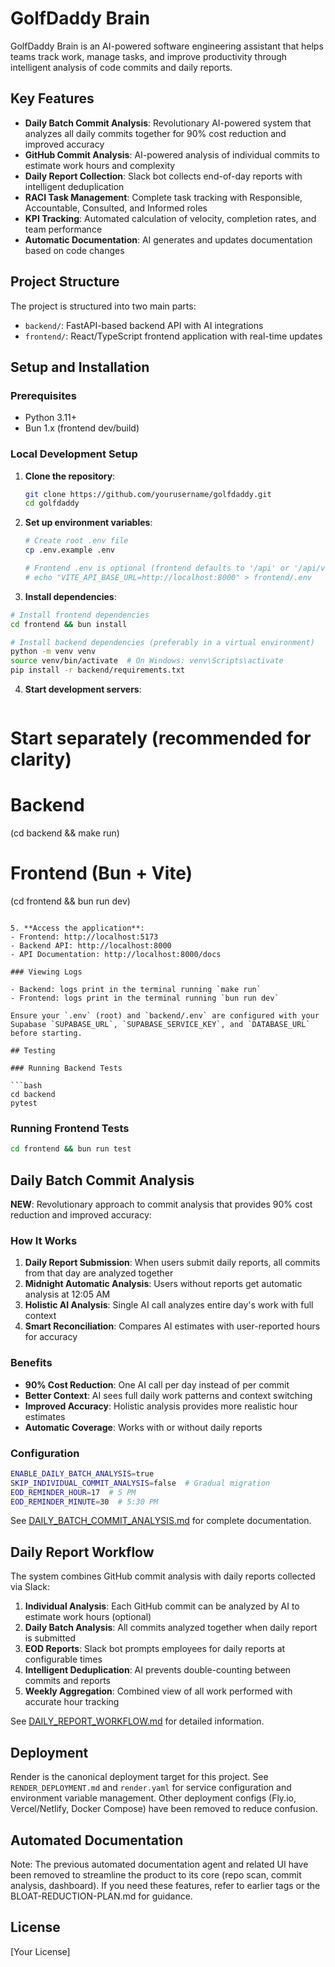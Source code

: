 # GolfDaddy Brain

GolfDaddy Brain is an AI-powered software engineering assistant that helps teams track work, manage tasks, and improve productivity through intelligent analysis of code commits and daily reports.

## Key Features

- **Daily Batch Commit Analysis**: Revolutionary AI-powered system that analyzes all daily commits together for 90% cost reduction and improved accuracy
- **GitHub Commit Analysis**: AI-powered analysis of individual commits to estimate work hours and complexity
- **Daily Report Collection**: Slack bot collects end-of-day reports with intelligent deduplication
- **RACI Task Management**: Complete task tracking with Responsible, Accountable, Consulted, and Informed roles
- **KPI Tracking**: Automated calculation of velocity, completion rates, and team performance
- **Automatic Documentation**: AI generates and updates documentation based on code changes
 

## Project Structure

The project is structured into two main parts:

- `backend/`: FastAPI-based backend API with AI integrations
- `frontend/`: React/TypeScript frontend application with real-time updates

## Setup and Installation

### Prerequisites

- Python 3.11+
- Bun 1.x (frontend dev/build)

### Local Development Setup

1. **Clone the repository**:
   ```bash
   git clone https://github.com/yourusername/golfdaddy.git
   cd golfdaddy
   ```

2. **Set up environment variables**:
   ```bash
   # Create root .env file
   cp .env.example .env
   
   # Frontend .env is optional (frontend defaults to '/api' or '/api/v1')
   # echo "VITE_API_BASE_URL=http://localhost:8000" > frontend/.env
   ```

3. **Install dependencies**:
  ```bash
  # Install frontend dependencies
  cd frontend && bun install
  
  # Install backend dependencies (preferably in a virtual environment)
  python -m venv venv
  source venv/bin/activate  # On Windows: venv\Scripts\activate
  pip install -r backend/requirements.txt
  ```

4. **Start development servers**:
   ```bash
  # Start separately (recommended for clarity)
  # Backend
  (cd backend && make run)

  # Frontend (Bun + Vite)
  (cd frontend && bun run dev)
   ```

5. **Access the application**:
   - Frontend: http://localhost:5173
   - Backend API: http://localhost:8000
   - API Documentation: http://localhost:8000/docs

### Viewing Logs

- Backend: logs print in the terminal running `make run`
- Frontend: logs print in the terminal running `bun run dev`

Ensure your `.env` (root) and `backend/.env` are configured with your Supabase `SUPABASE_URL`, `SUPABASE_SERVICE_KEY`, and `DATABASE_URL` before starting.

## Testing

### Running Backend Tests

```bash
cd backend
pytest
```

### Running Frontend Tests

```bash
cd frontend && bun run test
```

## Daily Batch Commit Analysis

**NEW**: Revolutionary approach to commit analysis that provides 90% cost reduction and improved accuracy:

### How It Works
1. **Daily Report Submission**: When users submit daily reports, all commits from that day are analyzed together
2. **Midnight Automatic Analysis**: Users without reports get automatic analysis at 12:05 AM
3. **Holistic AI Analysis**: Single AI call analyzes entire day's work with full context
4. **Smart Reconciliation**: Compares AI estimates with user-reported hours for accuracy

### Benefits
- **90% Cost Reduction**: One AI call per day instead of per commit
- **Better Context**: AI sees full daily work patterns and context switching
- **Improved Accuracy**: Holistic analysis provides more realistic hour estimates
- **Automatic Coverage**: Works with or without daily reports

### Configuration
```bash
ENABLE_DAILY_BATCH_ANALYSIS=true
SKIP_INDIVIDUAL_COMMIT_ANALYSIS=false  # Gradual migration
EOD_REMINDER_HOUR=17  # 5 PM
EOD_REMINDER_MINUTE=30  # 5:30 PM
```

See [DAILY_BATCH_COMMIT_ANALYSIS.md](./claude_docs/DAILY_BATCH_COMMIT_ANALYSIS.md) for complete documentation.

## Daily Report Workflow

The system combines GitHub commit analysis with daily reports collected via Slack:

1. **Individual Analysis**: Each GitHub commit can be analyzed by AI to estimate work hours (optional)
2. **Daily Batch Analysis**: All commits analyzed together when daily report is submitted
3. **EOD Reports**: Slack bot prompts employees for daily reports at configurable times
4. **Intelligent Deduplication**: AI prevents double-counting between commits and reports
5. **Weekly Aggregation**: Combined view of all work performed with accurate hour tracking

See [DAILY_REPORT_WORKFLOW.md](./DAILY_REPORT_WORKFLOW.md) for detailed information.

## Deployment

Render is the canonical deployment target for this project. See `RENDER_DEPLOYMENT.md` and `render.yaml` for service configuration and environment variable management. Other deployment configs (Fly.io, Vercel/Netlify, Docker Compose) have been removed to reduce confusion.

## Automated Documentation

Note: The previous automated documentation agent and related UI have been removed to streamline the product to its core (repo scan, commit analysis, dashboard). If you need these features, refer to earlier tags or the BLOAT-REDUCTION-PLAN.md for guidance.


## License

[Your License]
